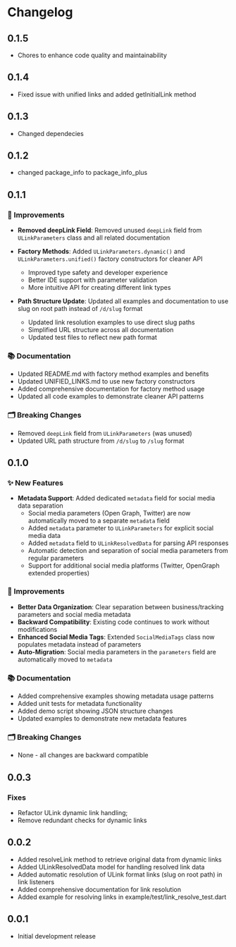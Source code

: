 # Changelog

## 0.1.5

- Chores to enhance code quality and maintainability

## 0.1.4

  - Fixed issue with unified links and added getInitialLink method

## 0.1.3

  - Changed dependecies

## 0.1.2

  - changed package_info to package_info_plus

## 0.1.1

### 🔧 Improvements

* **Removed deepLink Field**: Removed unused `deepLink` field from `ULinkParameters` class and all related documentation
* **Factory Methods**: Added `ULinkParameters.dynamic()` and `ULinkParameters.unified()` factory constructors for cleaner API
  - Improved type safety and developer experience
  - Better IDE support with parameter validation
  - More intuitive API for creating different link types

* **Path Structure Update**: Updated all examples and documentation to use slug on root path instead of `/d/slug` format
  - Updated link resolution examples to use direct slug paths
  - Simplified URL structure across all documentation
  - Updated test files to reflect new path format

### 📚 Documentation

* Updated README.md with factory method examples and benefits
* Updated UNIFIED_LINKS.md to use new factory constructors
* Added comprehensive documentation for factory method usage
* Updated all code examples to demonstrate cleaner API patterns

### 🗂️ Breaking Changes

* Removed `deepLink` field from `ULinkParameters` (was unused)
* Updated URL path structure from `/d/slug` to `/slug` format

## 0.1.0

### ✨ New Features

* **Metadata Support**: Added dedicated `metadata` field for social media data separation
  - Social media parameters (Open Graph, Twitter) are now automatically moved to a separate `metadata` field
  - Added `metadata` parameter to `ULinkParameters` for explicit social media data
  - Added `metadata` field to `ULinkResolvedData` for parsing API responses
  - Automatic detection and separation of social media parameters from regular parameters
  - Support for additional social media platforms (Twitter, OpenGraph extended properties)

### 🔧 Improvements

* **Better Data Organization**: Clear separation between business/tracking parameters and social media metadata
* **Backward Compatibility**: Existing code continues to work without modifications
* **Enhanced Social Media Tags**: Extended `SocialMediaTags` class now populates metadata instead of parameters
* **Auto-Migration**: Social media parameters in the `parameters` field are automatically moved to `metadata`

### 📚 Documentation

* Added comprehensive examples showing metadata usage patterns
* Added unit tests for metadata functionality
* Added demo script showing JSON structure changes
* Updated examples to demonstrate new metadata features

### 🗂️ Breaking Changes

* None - all changes are backward compatible

## 0.0.3

### Fixes

* Refactor ULink dynamic link handling;
* Remove redundant checks for dynamic links

## 0.0.2

* Added resolveLink method to retrieve original data from dynamic links
* Added ULinkResolvedData model for handling resolved link data
* Added automatic resolution of ULink format links (slug on root path) in link listeners
* Added comprehensive documentation for link resolution
* Added example for resolving links in example/test/link_resolve_test.dart

## 0.0.1

* Initial development release

